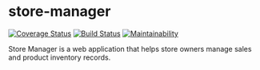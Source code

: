 # store-manager

[![Coverage Status](https://coveralls.io/repos/github/Bobjayafam/store-manager/badge.svg?branch=develop)](https://coveralls.io/github/Bobjayafam/store-manager?branch=ch-setup-server-161357226) 
[![Build Status](https://travis-ci.org/Bobjayafam/store-manager.svg?branch=develop)](https://travis-ci.org/Bobjayafam/store-manager)
[![Maintainability](https://api.codeclimate.com/v1/badges/8a5062d2ba132f09c9c1/maintainability)](https://codeclimate.com/github/Bobjayafam/store-manager/maintainability)

Store Manager is a web application that helps store owners manage sales and product inventory
records. 